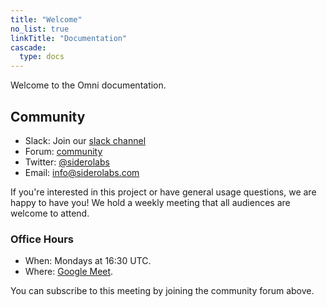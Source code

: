 ```yaml
---
title: "Welcome"
no_list: true
linkTitle: "Documentation"
cascade:
  type: docs
---
```


Welcome to the Omni documentation.

## Community

- Slack: Join our [slack channel](https://slack.dev.talos-systems.io)
- Forum: [community](https://groups.google.com/a/SideroLabs.com/forum/#!forum/community)
- Twitter: [@siderolabs](https://twitter.com/SideroLabs)
- Email: [info@siderolabs.com](mailto:info@SideroLabs.com)

If you're interested in this project or have general usage questions, we are happy to have you!
We hold a weekly meeting that all audiences are welcome to attend.

### Office Hours

- When: Mondays at 16:30 UTC.
- Where: [Google Meet](https://meet.google.com/day-pxhv-zky).

You can subscribe to this meeting by joining the community forum above.
